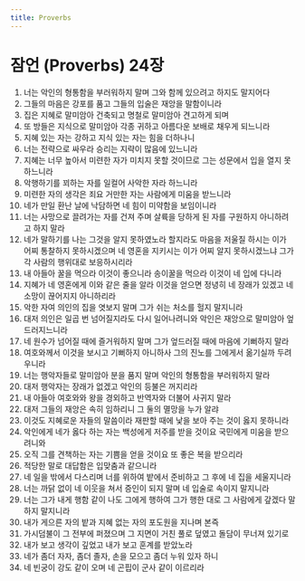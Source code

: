 ```yaml
---
title: Proverbs
---
```


# 잠언 (Proverbs) 24장
1. 너는 악인의 형통함을 부러워하지 말며 그와 함께 있으려고 하지도 말지어다
1. 그들의 마음은 강포를 품고 그들의 입술은 재앙을 말함이니라
1. 집은 지혜로 말미암아 건축되고 명철로 말미암아 견고하게 되며
1. 또 방들은 지식으로 말미암아 각종 귀하고 아름다운 보배로 채우게 되느니라
1. 지혜 있는 자는 강하고 지식 있는 자는 힘을 더하나니
1. 너는 전략으로 싸우라 승리는 지략이 많음에 있느니라
1. 지혜는 너무 높아서 미련한 자가 미치지 못할 것이므로 그는 성문에서 입을 열지 못하느니라
1. 악행하기를 꾀하는 자를 일컬어 사악한 자라 하느니라
1. 미련한 자의 생각은 죄요 거만한 자는 사람에게 미움을 받느니라
1. 네가 만일 환난 날에 낙담하면 네 힘이 미약함을 보임이니라
1. 너는 사망으로 끌려가는 자를 건져 주며 살륙을 당하게 된 자를 구원하지 아니하려고 하지 말라
1. 네가 말하기를 나는 그것을 알지 못하였노라 할지라도 마음을 저울질 하시는 이가 어찌 통찰하지 못하시겠으며 네 영혼을 지키시는 이가 어찌 알지 못하시겠느냐 그가 각 사람의 행위대로 보응하시리라
1. 내 아들아 꿀을 먹으라 이것이 좋으니라 송이꿀을 먹으라 이것이 네 입에 다니라
1. 지혜가 네 영혼에게 이와 같은 줄을 알라 이것을 얻으면 정녕히 네 장래가 있겠고 네 소망이 끊어지지 아니하리라
1. 악한 자여 의인의 집을 엿보지 말며 그가 쉬는 처소를 헐지 말지니라
1. 대저 의인은 일곱 번 넘어질지라도 다시 일어나려니와 악인은 재앙으로 말미암아 엎드러지느니라
1. 네 원수가 넘어질 때에 즐거워하지 말며 그가 엎드러질 때에 마음에 기뻐하지 말라
1. 여호와께서 이것을 보시고 기뻐하지 아니하사 그의 진노를 그에게서 옮기실까 두려우니라
1. 너는 행악자들로 말미암아 분을 품지 말며 악인의 형통함을 부러워하지 말라
1. 대저 행악자는 장래가 없겠고 악인의 등불은 꺼지리라
1. 내 아들아 여호와와 왕을 경외하고 반역자와 더불어 사귀지 말라
1. 대저 그들의 재앙은 속히 임하리니 그 둘의 멸망을 누가 알랴
1. 이것도 지혜로운 자들의 말씀이라 재판할 때에 낯을 보아 주는 것이 옳지 못하니라
1. 악인에게 네가 옳다 하는 자는 백성에게 저주를 받을 것이요 국민에게 미움을 받으려니와
1. 오직 그를 견책하는 자는 기쁨을 얻을 것이요 또 좋은 복을 받으리라
1. 적당한 말로 대답함은 입맞춤과 같으니라
1. 네 일을 밖에서 다스리며 너를 위하여 밭에서 준비하고 그 후에 네 집을 세울지니라
1. 너는 까닭 없이 네 이웃을 쳐서 증인이 되지 말며 네 입술로 속이지 말지니라
1. 너는 그가 내게 행함 같이 나도 그에게 행하여 그가 행한 대로 그 사람에게 갚겠다 말하지 말지니라
1. 내가 게으른 자의 밭과 지혜 없는 자의 포도원을 지나며 본즉
1. 가시덤불이 그 전부에 퍼졌으며 그 지면이 거친 풀로 덮였고 돌담이 무너져 있기로
1. 내가 보고 생각이 깊었고 내가 보고 훈계를 받았노라
1. 네가 좀더 자자, 좀더 졸자, 손을 모으고 좀더 누워 있자 하니
1. 네 빈궁이 강도 같이 오며 네 곤핍이 군사 같이 이르리라